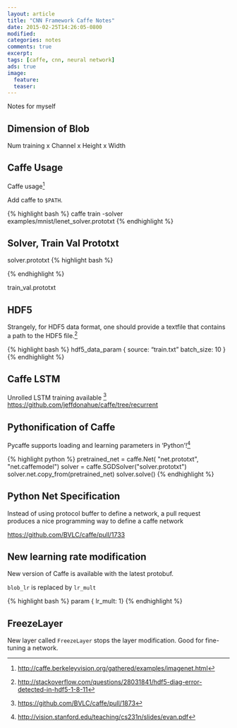 ```yaml
---
layout: article
title: "CNN Framework Caffe Notes"
date: 2015-02-25T14:26:05-0800
modified:
categories: notes
comments: true
excerpt:
tags: [caffe, cnn, neural network]
ads: true
image:
  feature:
  teaser:
---
```


Notes for myself

## Dimension of Blob

Num training x Channel x Height x Width

## Caffe Usage

Caffe usage[^1]

Add caffe to `$PATH`.

{% highlight bash %}
caffe train -solver examples/mnist/lenet_solver.prototxt
{% endhighlight %}

## Solver, Train Val Prototxt

solver.prototxt
{% highlight bash %}

{% endhighlight %}

train_val.prototxt

## HDF5

Strangely, for HDF5 data format, one should provide a textfile that contains a path to the HDF5 file.[^2]

{% highlight bash %}
hdf5_data_param {
   source: “train.txt”
   batch_size: 10
}
{% endhighlight %}

## Caffe LSTM

Unrolled LSTM training available [^3]
<https://github.com/jeffdonahue/caffe/tree/recurrent>


## Pythonification of Caffe

Pycaffe supports loading and learning parameters in ‘Python’![^4]

{% highlight python %}
pretrained_net = caffe.Net(
   "net.prototxt", "net.caffemodel")
solver = caffe.SGDSolver("solver.prototxt")
solver.net.copy_from(pretrained_net)
solver.solve()
{% endhighlight %}

## Python Net Specification

Instead of using protocol buffer to define a network, a pull request produces a nice programming way to define a caffe network

<https://github.com/BVLC/caffe/pull/1733>


## New learning rate modification

New version of Caffe is available with the latest protobuf.

`blob_lr` is replaced by `lr_mult`

{% highlight bash %}
param { lr_mult: 1}
{% endhighlight %}

## FreezeLayer

New layer called `FreezeLayer` stops the layer modification. Good for fine-tuning a network.

[^1]: http://caffe.berkeleyvision.org/gathered/examples/imagenet.html
[^2]: http://stackoverflow.com/questions/28031841/hdf5-diag-error-detected-in-hdf5-1-8-11
[^3]: https://github.com/BVLC/caffe/pull/1873
[^4]: http://vision.stanford.edu/teaching/cs231n/slides/evan.pdf
